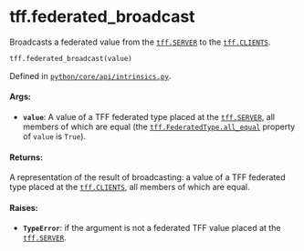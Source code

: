<div itemscope itemtype="http://developers.google.com/ReferenceObject">
<meta itemprop="name" content="tff.federated_broadcast" />
<meta itemprop="path" content="Stable" />
</div>

# tff.federated_broadcast

Broadcasts a federated value from the
<a href="../tff.md#SERVER"><code>tff.SERVER</code></a> to the
<a href="../tff.md#CLIENTS"><code>tff.CLIENTS</code></a>.

```python
tff.federated_broadcast(value)
```

Defined in
[`python/core/api/intrinsics.py`](http://github.com/tensorflow/federated/tree/master/tensorflow_federated/python/core/api/intrinsics.py).

<!-- Placeholder for "Used in" -->

#### Args:

*   <b>`value`</b>: A value of a TFF federated type placed at the
    <a href="../tff.md#SERVER"><code>tff.SERVER</code></a>, all members of which
    are equal (the
    <a href="../tff/FederatedType.md#all_equal"><code>tff.FederatedType.all_equal</code></a>
    property of `value` is `True`).

#### Returns:

A representation of the result of broadcasting: a value of a TFF federated type
placed at the <a href="../tff.md#CLIENTS"><code>tff.CLIENTS</code></a>, all
members of which are equal.

#### Raises:

*   <b>`TypeError`</b>: if the argument is not a federated TFF value placed at
    the <a href="../tff.md#SERVER"><code>tff.SERVER</code></a>.
